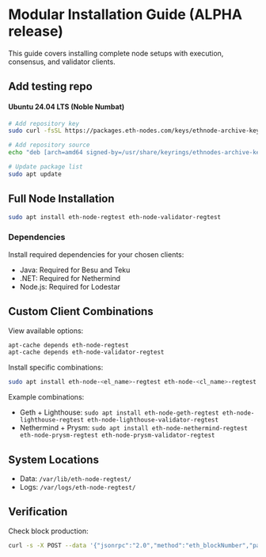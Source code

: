 # Modular Installation Guide (ALPHA release)

This guide covers installing complete node setups with execution, consensus, and validator clients.

## Add testing repo 

#### Ubuntu 24.04 LTS (Noble Numbat)
```bash
# Add repository key
sudo curl -fsSL https://packages.eth-nodes.com/keys/ethnode-archive-keyring.asc -o /usr/share/keyrings/ethnodes-archive-keyring.asc

# Add repository source
echo "deb [arch=amd64 signed-by=/usr/share/keyrings/ethnodes-archive-keyring.asc] http://packages.eth-nodes.com/noble-testing $(lsb_release -cs) main" | sudo tee /etc/apt/sources.list.d/ethnodes.list

# Update package list
sudo apt update
```

## Full Node Installation
```bash
sudo apt install eth-node-regtest eth-node-validator-regtest
```

### Dependencies
Install required dependencies for your chosen clients:
- Java: Required for Besu and Teku
- .NET: Required for Nethermind
- Node.js: Required for Lodestar

## Custom Client Combinations
View available options:
```bash
apt-cache depends eth-node-regtest
apt-cache depends eth-node-validator-regtest
```

Install specific combinations:
```bash
sudo apt install eth-node-<el_name>-regtest eth-node-<cl_name>-regtest eth-node-<validator_name>-validator
```

Example combinations:
- Geth + Lighthouse: `sudo apt install eth-node-geth-regtest eth-node-lighthouse-regtest eth-node-lighthouse-validator-regtest`
- Nethermind + Prysm: `sudo apt install eth-node-nethermind-regtest eth-node-prysm-regtest eth-node-prysm-validator-regtest`

## System Locations
- Data: `/var/lib/eth-node-regtest/`
- Logs: `/var/logs/eth-node-regtest/`

## Verification
Check block production:
```bash
curl -s -X POST --data '{"jsonrpc":"2.0","method":"eth_blockNumber","params":[],"id":0}' -H "Content-Type: application/json" http://localhost:8545
```
